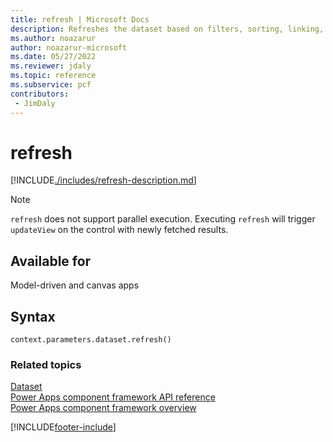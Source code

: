 ```yaml
---
title: refresh | Microsoft Docs
description: Refreshes the dataset based on filters, sorting, linking, new column.
ms.author: noazarur
author: noazarur-microsoft
ms.date: 05/27/2022
ms.reviewer: jdaly
ms.topic: reference
ms.subservice: pcf
contributors:
 - JimDaly
---
```


# refresh

[!INCLUDE[./includes/refresh-description.md](./includes/refresh-description.md)]

> [!NOTE]
> `refresh` does not support parallel execution.
> Executing `refresh` will trigger `updateView` on the control with newly fetched results.

## Available for

Model-driven and canvas apps

## Syntax

`context.parameters.dataset.refresh()`

### Related topics

[Dataset](../dataset.md)<br/>
[Power Apps component framework API reference](../../reference/index.md)<br/>
[Power Apps component framework overview](../../overview.md)

[!INCLUDE[footer-include](../../../../includes/footer-banner.md)]
